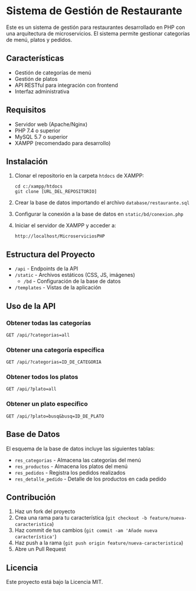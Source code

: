# Sistema de Gestión de Restaurante

Este es un sistema de gestión para restaurantes desarrollado en PHP con una arquitectura de microservicios. El sistema permite gestionar categorías de menú, platos y pedidos.

## Características

- Gestión de categorías de menú
- Gestión de platos
- API RESTful para integración con frontend
- Interfaz administrativa

## Requisitos

- Servidor web (Apache/Nginx)
- PHP 7.4 o superior
- MySQL 5.7 o superior
- XAMPP (recomendado para desarrollo)

## Instalación

1. Clonar el repositorio en la carpeta `htdocs` de XAMPP:
   ```
   cd c:/xampp/htdocs
   git clone [URL_DEL_REPOSITORIO]
   ```

2. Crear la base de datos importando el archivo `database/restaurante.sql`

3. Configurar la conexión a la base de datos en `static/bd/conexion.php`

4. Iniciar el servidor de XAMPP y acceder a:
   ```
   http://localhost/MicroserviciosPHP
   ```

## Estructura del Proyecto

- `/api` - Endpoints de la API
- `/static` - Archivos estáticos (CSS, JS, imágenes)
  - `/bd` - Configuración de la base de datos
- `/templates` - Vistas de la aplicación

## Uso de la API

### Obtener todas las categorías
```
GET /api/?categorias=all
```

### Obtener una categoría específica
```
GET /api/?categorias=ID_DE_CATEGORIA
```

### Obtener todos los platos
```
GET /api/?plato=all
```

### Obtener un plato específico
```
GET /api/?plato=busq&busq=ID_DE_PLATO
```

## Base de Datos

El esquema de la base de datos incluye las siguientes tablas:
- `res_categorias` - Almacena las categorías del menú
- `res_productos` - Almacena los platos del menú
- `res_pedidos` - Registra los pedidos realizados
- `res_detalle_pedido` - Detalle de los productos en cada pedido

## Contribución

1. Haz un fork del proyecto
2. Crea una rama para tu característica (`git checkout -b feature/nueva-caracteristica`)
3. Haz commit de tus cambios (`git commit -am 'Añade nueva característica'`)
4. Haz push a la rama (`git push origin feature/nueva-caracteristica`)
5. Abre un Pull Request

## Licencia

Este proyecto está bajo la Licencia MIT.
